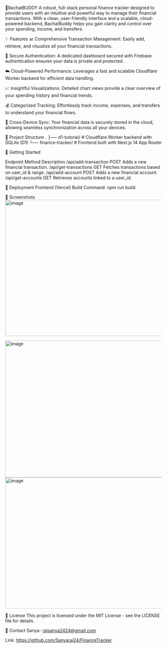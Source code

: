 🧾BachatBUDDY
A robust, full-stack personal finance tracker designed to provide users with an intuitive and powerful way to manage their financial transactions. With a clean, user-friendly interface and a scalable, cloud-powered backend, BachatBuddy helps you gain clarity and control over your spending, income, and transfers.

✨ Features
📊 Comprehensive Transaction Management: Easily add, retrieve, and visualize all your financial transactions.

🔐 Secure Authentication: A dedicated dashboard secured with Firebase authentication ensures your data is private and protected.

☁️ Cloud-Powered Performance: Leverages a fast and scalable Cloudflare Worker backend for efficient data handling.

📈 Insightful Visualizations: Detailed chart views provide a clear overview of your spending history and financial trends.

💰 Categorized Tracking: Effortlessly track income, expenses, and transfers to understand your financial flows.

🔄 Cross-Device Sync: Your financial data is securely stored in the cloud, allowing seamless synchronization across all your devices.

📁 Project Structure
.
├── d1-tutorial/          # Cloudflare Worker backend with SQLite (D1)
└── finance-tracker/      # Frontend built with Next.js 14 App Router




🚀 Getting Started


Endpoint	Method	Description
/api/add-transaction	POST	Adds a new financial transaction.
/api/get-transactions	GET	Fetches transactions based on user_id & range.
/api/add-account	POST	Adds a new financial account.
/api/get-accounts	GET	Retrieves accounts linked to a user_id.


🚀 Deployment
Frontend (Vercel)
Build Command: npm run build


📸 Screenshots
<img width="937" height="437" alt="image" src="https://github.com/user-attachments/assets/dbcf3246-6a02-47f2-9ad1-2f90457a77dc" />

<img width="940" height="439" alt="image" src="https://github.com/user-attachments/assets/d16bd301-ec9b-4862-a1c6-72cca1308810" />

<img width="916" height="420" alt="image" src="https://github.com/user-attachments/assets/1d338a5a-e746-4188-a2b5-66d910160101" />



📄 License
This project is licensed under the MIT License - see the LICENSE file for details.

📧 Contact
 Sanya- rajsanya2424@gmail.com 

Link: https://github.com/Sanyaraj24/FinanceTracker

